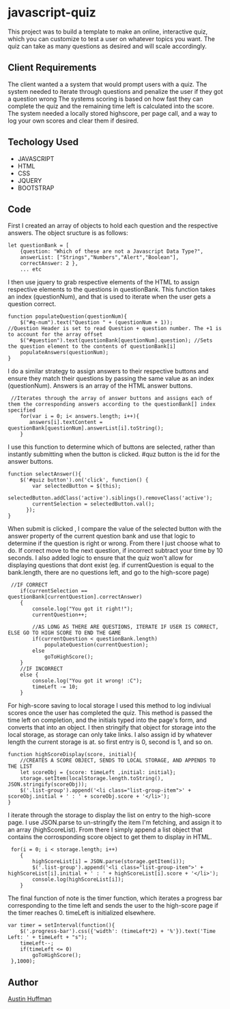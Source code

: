 # javascript-quiz
This project was to build a template to make an online, interactive quiz, which you can customize to test a user on whatever topics you want. The quiz can take as many questions as desired and will scale accordingly. 

## Client Requirements
The client wanted a a system that would prompt users with a quiz.
The system needed to iterate through questions and penalize the user if they got a question wrong
The systems scoring is based on how fast they can complete the quiz and the remaining time left is calculated into the score.
The system needed a locally stored highscore, per page call, and a way to log your own scores and clear them if desired.

 ## Techology Used
 * JAVASCRIPT
 * HTML
 * CSS
 * JQUERY
 * BOOTSTRAP

## Code
First I created an array of objects to hold each question and the respective answers.
The object sructure is as follows:
```
let questionBank = [  
    {question: "Which of these are not a Javascript Data Type?", 
    answerList: ["Strings","Numbers","Alert","Boolean"], 
    correctAnswer: 2 },
    ... etc    
```

I then use jquery to grab respective elements of the HTML to assign respective elements to the questions in questionBank. 
This function takes an index (questionNum), and that is used to iterate when the user gets a question correct. 
```
function populateQuestion(questionNum){
    $("#q-num").text("Question " + (questionNum + 1));        //Question Header is set to read Question + question number. The +1 is to account for the array offset 
    $("#question").text(questionBank[questionNum].question); //Sets the question element to the contents of questionBank[i]
    populateAnswers(questionNum);                            
}
```

I do a similar strategy to assign answers to their respective buttons and ensure they match their questions by passing the same value as an index (questionNum).
Answers is an array of the HTML answer buttons. 
```
 //Iterates through the array of answer buttons and assigns each of them the corresponding answers according to the questionBank[] index specified
    for(var i = 0; i< answers.length; i++){
       answers[i].textContent = questionBank[questionNum].answerList[i].toString();   
    }
```

I use this function to determine which of buttons are selected, rather than instantly submitting when the button is clicked. #quz button is the id for the answer buttons. 
```
function selectAnswer(){
    $('#quiz button').on('click', function() {
        var selectedButton = $(this);
        selectedButton.addClass('active').siblings().removeClass('active');
        currentSelection = selectedButton.val();
      });
}
```

When submit is clicked , I compare the value of the selected button with the answer property of the current question bank and use that logic to determine if the question is right or wrong. From there I just choose what to do. If correct move to the next question, if incorrect subtract your time by 10 seconds. I also added logic to ensure that the quiz won't allow for displaying questions that dont exist (eg. if currentQuestion is equal to the bank.length, there are no questions left, and go to the high-score page)

```
 //IF CORRECT
    if(currentSelection == questionBank[currentQuestion].correctAnswer)
    {
        console.log("You got it right!");
        currentQuestion++;

        //AS LONG AS THERE ARE QUESTIONS, ITERATE IF USER IS CORRECT, ELSE GO TO HIGH SCORE TO END THE GAME
        if(currentQuestion < questionBank.length)
            populateQuestion(currentQuestion);
        else
            goToHighScore();
    }
    //IF INCORRECT
    else {
        console.log("You got it wrong! :C");
        timeLeft -= 10;
    }
```
For high-score saving to local storage I used this method to log indiviual scores once the user has completed the quiz. This method is passed the time left on completion, and the initials typed into the page's form, and converts that into an object. I then stringify that object for storage into the local storage, as storage can only take links. I also assign id by whatever length the current storage is at. so first entry is 0, second is 1, and so on. 

```
function highScoreDisplay(score, initial){
    //CREATES A SCORE OBJECT, SENDS TO LOCAL STORAGE, AND APPENDS TO THE LIST
    let scoreObj = {score: timeLeft ,initial: initial};
    storage.setItem(localStorage.length.toString(), JSON.stringify(scoreObj));
    $('.list-group').append('<li class="list-group-item">' + scoreObj.initial + ' : ' + scoreObj.score + '</li>');
}
```

I iterate through the storage to display the list on entry to the high-score page. I use JSON.parse to un-stringify the item I'm fetching, and assign it to an array (highScoreList). From there I simply append a list object that contains the corrosponding score object to get them to display in HTML. 
```
 for(i = 0; i < storage.length; i++)
    {
        highScoreList[i] = JSON.parse(storage.getItem(i));
        $('.list-group').append('<li class="list-group-item">' + highScoreList[i].initial + ' : ' + highScoreList[i].score + '</li>');
        console.log(highScoreList[i]);
    }
```
The final function of note is the timer function, which iterates a progress bar corresponding to the time left and sends the user to the high-score page if the timer reaches 0. timeLeft is initialized elsewhere. 

```
var timer = setInterval(function(){
    $('.progress-bar').css({'width': (timeLeft*2) + '%'}).text('Time Left: ' + timeLeft + "s");
    timeLeft--;
    if(timeLeft <= 0)
        goToHighScore();
 },1000);
 ```
## Author 
[Austin Huffman](https://www.linkedin.com/in/ahuffma2)
